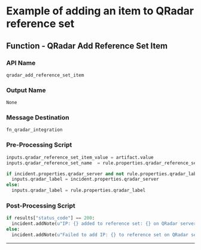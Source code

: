 <!--
    DO NOT MANUALLY EDIT THIS FILE
    THIS FILE IS AUTOMATICALLY GENERATED WITH resilient-circuits codegen
-->

# Example of adding an item to QRadar reference set

## Function - QRadar Add Reference Set Item

### API Name
`qradar_add_reference_set_item`

### Output Name
`None`

### Message Destination
`fn_qradar_integration`

### Pre-Processing Script
```python
inputs.qradar_reference_set_item_value = artifact.value
inputs.qradar_reference_set_name  = rule.properties.qradar_reference_set_name

if incident.properties.qradar_server and not rule.properties.qradar_label:
  inputs.qradar_label = incident.properties.qradar_server
else:
  inputs.qradar_label = rule.properties.qradar_label
```

### Post-Processing Script
```python
if results["status_code"] == 200:
  incident.addNote(u"IP: {} added to reference set: {} on QRadar server: {}".format(artifact.value, results.inputs["qradar_reference_set_name"], results.inputs["qradar_label"]))
else:
  incident.addNote(u"Failed to add IP: {} to reference set on QRadar server: {}. Status Code: {}, message: {}".format(artifact.value, results.inputs["qradar_label"], str(results["status_code"]), results.inputs["qradar_reference_set_name"]))
```

---

